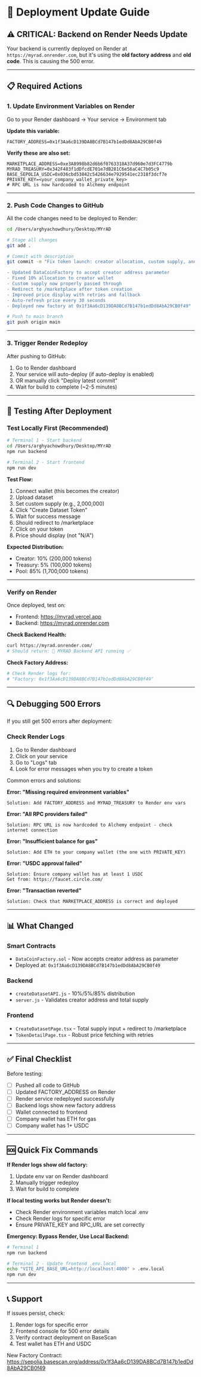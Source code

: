 # 🚀 Deployment Update Guide

## ⚠️ CRITICAL: Backend on Render Needs Update

Your backend is currently deployed on Render at `https://myrad.onrender.com`, but it's using the **old factory address** and **old code**. This is causing the 500 error.

---

## 📋 Required Actions

### 1. Update Environment Variables on Render

Go to your Render dashboard → Your service → Environment tab

**Update this variable:**
```
FACTORY_ADDRESS=0x1f3Aa6cD139DA8BCd7B147b1edDd8AbA29CB0f49
```

**Verify these are also set:**
```
MARKETPLACE_ADDRESS=0xe3A8998b82d6b6f0763318A37d960e7d3FC4779b
MYRAD_TREASURY=0x342F483f1dDfcdE701e7dB281C6e56aC4C7b05c9
BASE_SEPOLIA_USDC=0x036cbd53842c5426634e7929541ec2318f3dcf7e
PRIVATE_KEY=<your_company_wallet_private_key>
# RPC URL is now hardcoded to Alchemy endpoint
```

---

### 2. Push Code Changes to GitHub

All the code changes need to be deployed to Render:

```bash
cd /Users/arghyachowdhury/Desktop/MYrAD

# Stage all changes
git add .

# Commit with description
git commit -m "Fix token launch: creator allocation, custom supply, and redirect

- Updated DataCoinFactory to accept creator address parameter
- Fixed 10% allocation to creator wallet
- Custom supply now properly passed through
- Redirect to /marketplace after token creation
- Improved price display with retries and fallback
- Auto-refresh price every 30 seconds
- Deployed new factory at 0x1f3Aa6cD139DA8BCd7B147b1edDd8AbA29CB0f49"

# Push to main branch
git push origin main
```

---

### 3. Trigger Render Redeploy

After pushing to GitHub:
1. Go to Render dashboard
2. Your service will auto-deploy (if auto-deploy is enabled)
3. OR manually click "Deploy latest commit"
4. Wait for build to complete (~2-5 minutes)

---

## 🧪 Testing After Deployment

### Test Locally First (Recommended)

```bash
# Terminal 1 - Start backend
cd /Users/arghyachowdhury/Desktop/MYrAD
npm run backend

# Terminal 2 - Start frontend
npm run dev
```

**Test Flow:**
1. Connect wallet (this becomes the creator)
2. Upload dataset
3. Set custom supply (e.g., 2,000,000)
4. Click "Create Dataset Token"
5. Wait for success message
6. Should redirect to /marketplace
7. Click on your token
8. Price should display (not "N/A")

**Expected Distribution:**
- Creator: 10% (200,000 tokens)
- Treasury: 5% (100,000 tokens)  
- Pool: 85% (1,700,000 tokens)

---

### Verify on Render

Once deployed, test on:
- Frontend: https://myrad.vercel.app
- Backend: https://myrad.onrender.com

**Check Backend Health:**
```bash
curl https://myrad.onrender.com/
# Should return: 🚀 MYRAD Backend API running ✅
```

**Check Factory Address:**
```bash
# Check Render logs for:
# "Factory: 0x1f3Aa6cD139DA8BCd7B147b1edDd8AbA29CB0f49"
```

---

## 🔍 Debugging 500 Errors

If you still get 500 errors after deployment:

### Check Render Logs

1. Go to Render dashboard
2. Click on your service
3. Go to "Logs" tab
4. Look for error messages when you try to create a token

Common errors and solutions:

**Error: "Missing required environment variables"**
```
Solution: Add FACTORY_ADDRESS and MYRAD_TREASURY to Render env vars
```

**Error: "All RPC providers failed"**
```
Solution: RPC URL is now hardcoded to Alchemy endpoint - check internet connection
```

**Error: "Insufficient balance for gas"**
```
Solution: Add ETH to your company wallet (the one with PRIVATE_KEY)
```

**Error: "USDC approval failed"**
```
Solution: Ensure company wallet has at least 1 USDC
Get from: https://faucet.circle.com/
```

**Error: "Transaction reverted"**
```
Solution: Check that MARKETPLACE_ADDRESS is correct and deployed
```

---

## 📊 What Changed

### Smart Contracts
- `DataCoinFactory.sol` - Now accepts creator address as parameter
- Deployed at: `0x1f3Aa6cD139DA8BCd7B147b1edDd8AbA29CB0f49`

### Backend
- `createDatasetAPI.js` - 10%/5%/85% distribution
- `server.js` - Validates creator address and total supply

### Frontend
- `CreateDatasetPage.tsx` - Total supply input + redirect to /marketplace
- `TokenDetailPage.tsx` - Robust price fetching with retries

---

## ✅ Final Checklist

Before testing:
- [ ] Pushed all code to GitHub
- [ ] Updated FACTORY_ADDRESS on Render
- [ ] Render service redeployed successfully
- [ ] Backend logs show new factory address
- [ ] Wallet connected to frontend
- [ ] Company wallet has ETH for gas
- [ ] Company wallet has 1+ USDC

---

## 🆘 Quick Fix Commands

**If Render logs show old factory:**
1. Update env var on Render dashboard
2. Manually trigger redeploy
3. Wait for build to complete

**If local testing works but Render doesn't:**
- Check Render environment variables match local .env
- Check Render logs for specific error
- Ensure PRIVATE_KEY and RPC_URL are set correctly

**Emergency: Bypass Render, Use Local Backend:**
```bash
# Terminal 1
npm run backend

# Terminal 2 - Update frontend .env.local
echo "VITE_API_BASE_URL=http://localhost:4000" > .env.local
npm run dev
```

---

## 📞 Support

If issues persist, check:
1. Render logs for specific error
2. Frontend console for 500 error details
3. Verify contract deployment on BaseScan
4. Test wallet has ETH and USDC

New Factory Contract:
https://sepolia.basescan.org/address/0x1f3Aa6cD139DA8BCd7B147b1edDd8AbA29CB0f49

